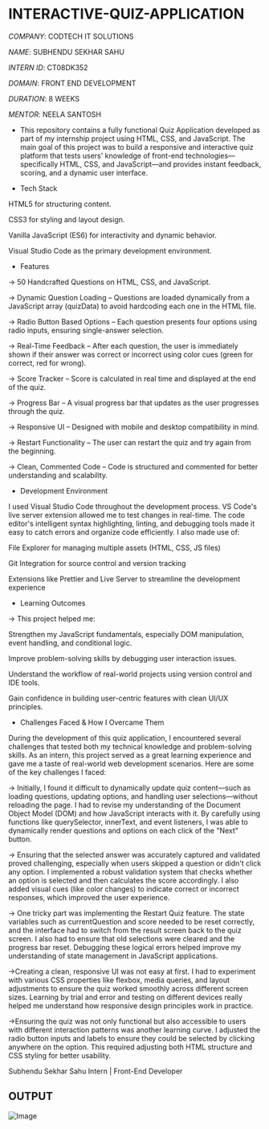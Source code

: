# INTERACTIVE-QUIZ-APPLICATION

*COMPANY*: CODTECH IT SOLUTIONS

*NAME*: SUBHENDU SEKHAR SAHU

*INTERN ID*: CT08DK352

*DOMAIN*: FRONT END DEVELOPMENT

*DURATION*: 8 WEEKS

*MENTOR*: NEELA SANTOSH

* This repository contains a fully functional Quiz Application developed as part of my internship project using HTML, CSS, and JavaScript. The main goal of this project was to build a responsive and interactive quiz platform that tests users' knowledge of front-end technologies—specifically HTML, CSS, and JavaScript—and provides instant feedback, scoring, and a dynamic user interface.

* Tech Stack
  
HTML5 for structuring content.

CSS3 for styling and layout design.

Vanilla JavaScript (ES6) for interactivity and dynamic behavior.

Visual Studio Code as the primary development environment.

* Features
  
-> 50 Handcrafted Questions on HTML, CSS, and JavaScript.

-> Dynamic Question Loading – Questions are loaded dynamically from a JavaScript array (quizData) to avoid hardcoding each one in the HTML file.

-> Radio Button Based Options – Each question presents four options using radio inputs, ensuring single-answer selection.

-> Real-Time Feedback – After each question, the user is immediately shown if their answer was correct or incorrect using color cues (green for correct, red for wrong).

-> Score Tracker – Score is calculated in real time and displayed at the end of the quiz.

-> Progress Bar – A visual progress bar that updates as the user progresses through the quiz.

-> Responsive UI – Designed with mobile and desktop compatibility in mind.

-> Restart Functionality – The user can restart the quiz and try again from the beginning.

-> Clean, Commented Code – Code is structured and commented for better understanding and scalability.

* Development Environment

I used Visual Studio Code throughout the development process. VS Code's live server extension allowed me to test changes in real-time. The code editor's intelligent syntax highlighting, linting, and debugging tools made it easy to catch errors and organize code efficiently. I also made use of:

File Explorer for managing multiple assets (HTML, CSS, JS files)

Git Integration for source control and version tracking

Extensions like Prettier and Live Server to streamline the development experience

* Learning Outcomes

-> This project helped me:

Strengthen my JavaScript fundamentals, especially DOM manipulation, event handling, and conditional logic.

Improve problem-solving skills by debugging user interaction issues.

Understand the workflow of real-world projects using version control and IDE tools.

Gain confidence in building user-centric features with clean UI/UX principles.

* Challenges Faced & How I Overcame Them
  
During the development of this quiz application, I encountered several challenges that tested both my technical knowledge and problem-solving skills. As an intern, this project served as a great learning experience and gave me a taste of real-world web development scenarios. Here are some of the key challenges I faced:

-> Initially, I found it difficult to dynamically update quiz content—such as loading questions, updating options, and handling user selections—without reloading the page. I had to revise my understanding of the Document Object Model (DOM) and how JavaScript interacts with it. By carefully using functions like querySelector, innerText, and event listeners, I was able to dynamically render questions and options on each click of the "Next" button.

-> Ensuring that the selected answer was accurately captured and validated proved challenging, especially when users skipped a question or didn't click any option. I implemented a robust validation system that checks whether an option is selected and then calculates the score accordingly. I also added visual cues (like color changes) to indicate correct or incorrect responses, which improved the user experience.

-> One tricky part was implementing the Restart Quiz feature. The state variables such as currentQuestion and score needed to be reset correctly, and the interface had to switch from the result screen back to the quiz screen. I also had to ensure that old selections were cleared and the progress bar reset. Debugging these logical errors helped improve my understanding of state management in JavaScript applications.

->Creating a clean, responsive UI was not easy at first. I had to experiment with various CSS properties like flexbox, media queries, and layout adjustments to ensure the quiz worked smoothly across different screen sizes. Learning by trial and error and testing on different devices really helped me understand how responsive design principles work in practice.

->Ensuring the quiz was not only functional but also accessible to users with different interaction patterns was another learning curve. I adjusted the radio button inputs and labels to ensure they could be selected by clicking anywhere on the option. This required adjusting both HTML structure and CSS styling for better usability.

 Subhendu Sekhar Sahu
 Intern | Front-End Developer

## OUTPUT

![Image](https://github.com/user-attachments/assets/d21eb558-e4f7-4181-9bcd-05ea1b3e3ca0)
